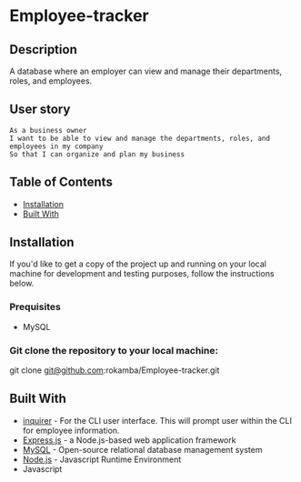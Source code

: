 # Employee-tracker

## Description

A database where an employer can view and manage their departments, roles, and employees.




## User story
 
``` 
As a business owner
I want to be able to view and manage the departments, roles, and employees in my company
So that I can organize and plan my business

```


## Table of Contents
            
* [Installation](#Installation)
* [Built With](#Usage) 


## Installation

If you'd like to get a copy of the project up and running on your local machine for development and testing purposes, follow the instructions below.

### Prequisites

- MySQL

### Git clone the repository to your local machine:

 git clone git@github.com:rokamba/Employee-tracker.git


## Built With
- [inquirer](https://www.npmjs.com/package/inquirer) - For the CLI user interface. This will prompt user within the CLI for employee information.
- [Express.js](https://expressjs.com/) - a Node.js-based web application framework
- [MySQL](https://mysql.com/) - Open-source relational database management system
- [Node.js](https://nodejs.org/en/) - Javascript Runtime Environment
- Javascript
